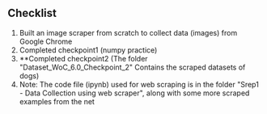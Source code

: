 ## Checklist
1) Built an image scraper from scratch to collect data (images) from Google Chrome
2) Completed checkpoint1 (numpy practice)
3) **Completed checkpoint2 (The folder "Dataset_WoC_6.0_Checkpoint_2" Contains the scraped datasets of dogs)
4) Note: The code file (ipynb) used for web scraping is in the folder "Srep1 - Data Collection using web scraper", along with some more scraped examples from the net 
